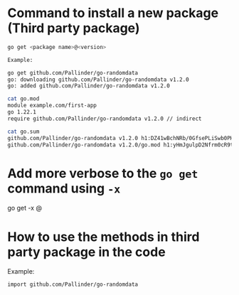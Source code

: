 
# Command to install a new package (Third party package)

```bash
go get <package name>@<version>

Example:

go get github.com/Pallinder/go-randomdata                                        
go: downloading github.com/Pallinder/go-randomdata v1.2.0
go: added github.com/Pallinder/go-randomdata v1.2.0

cat go.mod 
module example.com/first-app
go 1.22.1
require github.com/Pallinder/go-randomdata v1.2.0 // indirect

cat go.sum 
github.com/Pallinder/go-randomdata v1.2.0 h1:DZ41wBchNRb/0GfsePLiSwb0PHZmT67XY00lCDlaYPg=
github.com/Pallinder/go-randomdata v1.2.0/go.mod h1:yHmJgulpD2Nfrm0cR9tI/+oAgRqCQQixsA8HyRZfV9Y=
```

# Add more verbose to the `go get` command using `-x`

go get -x <package name>@<version>

# How to use the methods in third party package in the code

Example:
```
import github.com/Pallinder/go-randomdata
```
